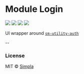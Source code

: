 # Module Login
![][bower-badge] [![][travis-badge]][travis-url] [![][bowerdeps-badge]][bowerdeps-url] [![][npmdevdeps-badge]][npmdevdeps-url]

UI wrapper around [`sm-utility-auth`][utility-auth]

--

### License

MIT © [Simpla](admin@simpla.io)

[utility-auth]: https://github.com/SimplaElements/sm-utility-auth

[bower-badge]: https://img.shields.io/bower/v/sm-module-login.svg
[travis-badge]: https://img.shields.io/travis/SimplaElements/sm-module-login.svg
[travis-url]: https://travis-ci.org/SimplaElements/sm-module-login
[bowerdeps-badge]: https://img.shields.io/gemnasium/SimplaElements/sm-module-login.svg
[bowerdeps-url]: https://gemnasium.com/bower/sm-module-login
[npmdevdeps-badge]: https://img.shields.io/david/dev/SimplaElements/sm-module-login.svg?theme=shields.io
[npmdevdeps-url]: https://david-dm.org/SimplaElements/sm-module-login#info=devDependencies
